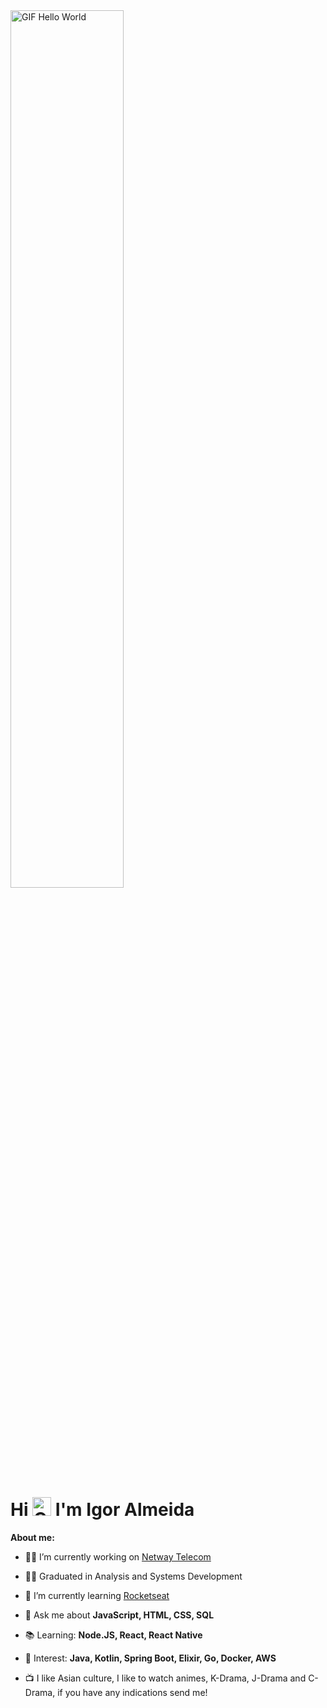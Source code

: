 <img align="center" src="https://media.giphy.com/media/oRa4HpVTJ2VqUaQH6f/giphy.gif" width=60% alt="GIF Hello World">
<h1 align="left">Hi <img src="https://raw.githubusercontent.com/kaueMarques/kaueMarques/master/hi.gif" alt="Gif Hello" width="30px"> I'm Igor Almeida</h1>

**About me:**

- 👨‍💻 I’m currently working on [Netway Telecom](https://netwayro.com.br/)

- 👨‍🎓 Graduated in Analysis and Systems Development

- 🌱 I’m currently learning [Rocketseat](https://www.rocketseat.com.br/)

- 💬 Ask me about **JavaScript, HTML, CSS, SQL**

- 📚 Learning: **Node.JS, React, React Native**

- 🎯 Interest: **Java, Kotlin, Spring Boot, Elixir, Go, Docker, AWS**

- 📺 I like Asian culture, I like to watch animes, K-Drama, J-Drama and C-Drama, if you have any indications send me!
